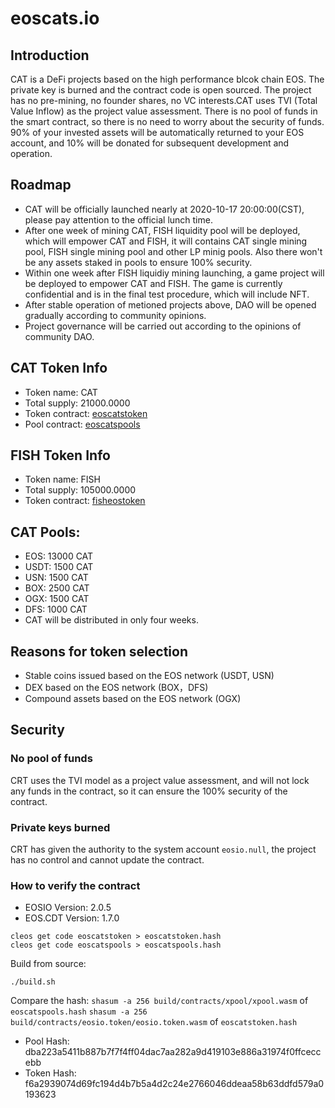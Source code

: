 # eoscats.io

## Introduction
CAT is a DeFi projects based on the high performance blcok chain EOS. The private key is burned and the contract code is open sourced. The project has no pre-mining, no founder shares, no VC interests.CAT uses TVI (Total Value Inflow) as the project value assessment. There is no pool of funds in the smart contract, so there is no need to worry about the security of funds. 90% of your invested assets will be automatically returned to your EOS account, and 10% will be donated for subsequent development and operation.

## Roadmap
- CAT will be officially launched nearly at 2020-10-17 20:00:00(CST), please pay attention to the official lunch time.
- After one week of mining CAT, FISH liquidity pool will be deployed, which will empower CAT and FISH, it will contains CAT single mining pool, FISH single mining pool and other LP minig pools. Also there won't be any assets staked in pools to ensure 100% security.
- Within one week after FISH liquidiy mining launching, a game project will be deployed to empower CAT and FISH. The game is currently confidential and is in the final test procedure, which will include NFT.
- After stable operation of metioned projects above, DAO will be opened gradually according to community opinions.
- Project governance will be carried out according to the opinions of community DAO.

## CAT Token Info
- Token name: CAT
- Total supply: 21000.0000
- Token contract: [eoscatstoken](https://bloks.io/account/eoscatstoken)
- Pool contract: [eoscatspools](https://bloks.io/account/eoscatspools)

##  FISH Token Info
- Token name: FISH
- Total supply: 105000.0000
- Token contract: [fisheostoken](https://bloks.io/account/fisheostoken)

## CAT Pools:
- EOS: 13000 CAT
- USDT: 1500 CAT
- USN: 1500 CAT
- BOX: 2500 CAT
- OGX: 1500 CAT
- DFS: 1000 CAT
- CAT will be distributed in only four weeks.

## Reasons for token selection
- Stable coins issued based on the EOS network  (USDT, USN)
- DEX based on the EOS network  (BOX，DFS)
- Compound assets based on the EOS network  (OGX)
## Security

### No pool of funds
CRT uses the TVI model as a project value assessment, and will not lock any funds in the contract, so it can ensure the 100% security of the contract.

### Private keys burned
CRT has given the authority to the system account `eosio.null`, the project has no control and cannot update the contract.

### How to verify the contract

- EOSIO Version: 2.0.5
- EOS.CDT Version: 1.7.0

```
cleos get code eoscatstoken > eoscatstoken.hash
cleos get code eoscatspools > eoscatspools.hash
```

Build from source:
```
./build.sh
```

Compare the hash:
`shasum -a 256 build/contracts/xpool/xpool.wasm` of `eoscatspools.hash`
`shasum -a 256 build/contracts/eosio.token/eosio.token.wasm` of `eoscatstoken.hash`

- Pool Hash: dba223a5411b887b7f7f4ff04dac7aa282a9d419103e886a31974f0ffceccebb
- Token Hash: f6a2939074d69fc194d4b7b5a4d2c24e2766046ddeaa58b63ddfd579a0193623
